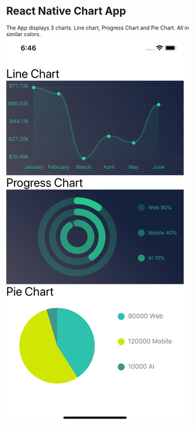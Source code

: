# React Native Chart App
The App displays 3 charts. Line chart, Progress Chart and Pie Chart. All in similar colors.
![App Screenshot](app-screenshot.png)